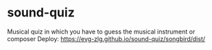 # sound-quiz
 Musical quiz in which you have to guess the musical instrument or composer
Deploy: https://evg-zlg.github.io/sound-quiz/songbird/dist/
